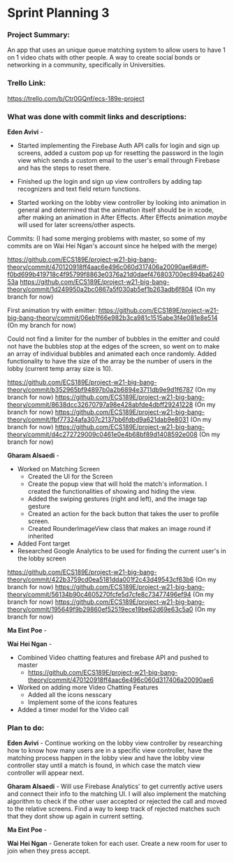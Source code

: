 # Sprint Planning 3

### Project Summary:
An app that uses an unique queue matching system to allow users to have 1 on 1 video chats with other people. A way to create social bonds or networking in a community, specifically in Universities. 

### Trello Link:
https://trello.com/b/Ctr0GQnf/ecs-189e-project

### What was done with commit links and descriptions:

**Eden Avivi** - 

* Started implementing the Firebase Auth API calls for login and sign up screens, added a custom pop up for resetting the password in the login view which sends a custom email to the user's email through Firebase and has the steps to reset there.

* Finished up the login and sign up view controllers by adding tap recognizers and text field return functions.

* Started working on the lobby view controller by looking into animation in general and determined that the animation itself should be in xcode, after making an animation in After Effects. After Effects animation *maybe* will used for later screens/other aspects.

Commits: (I had some merging problems with master, so some of my commits are on Wai Hei Ngan's account since he helped with the merge)

https://github.com/ECS189E/project-w21-big-bang-theory/commit/470120918ff4aac6e496c060d317406a20090ae6#diff-f0bd699b419718c4f95799f8863e0376a21d0daef476803700ec894ba624053a
https://github.com/ECS189E/project-w21-big-bang-theory/commit/1d249950a2bc0867a5f030ab5ef1b263adb6f804 (On my branch for now)

First animation try with emitter: https://github.com/ECS189E/project-w21-big-bang-theory/commit/06eb1f66e982b3ca981c1515abe3f4e081e8e514 (On my branch for now)

Could not find a limiter for the number of bubbles in the emitter and could not have the bubbles stop at the edges of the screen, so went on to make an array of individual bubbles and animated each once randomly. Added functionality to have the size of the array be the number of users in the lobby (current temp array size is 10).

https://github.com/ECS189E/project-w21-big-bang-theory/commit/b352965bf94897b0a2b6894e3711db9e9d1f6787 (On my branch for now)
https://github.com/ECS189E/project-w21-big-bang-theory/commit/8638dcc32670797a98e428abfde4dbff29241228 (On my branch for now)
https://github.com/ECS189E/project-w21-big-bang-theory/commit/fbf77324afa307c2137bb6fdbd9a621dab9e8031 (On my branch for now)
https://github.com/ECS189E/project-w21-big-bang-theory/commit/d4c272729009c0461e0e4b68bf89d1408592e008 (On my branch for now)

**Gharam Alsaedi** - 
- Worked on Matching Screen
  - Created the UI for the Screen
  - Create the popup view that will hold the match's information. I created the functionalities of showing and hiding the view.
  - Added the swiping gestures (right and left), and the image tap gesture
  - Created an action for the back button that takes the user to profile screen.
  - Created RounderImageView class that makes an image round if inherited
- Added Font target
- Researched Google Analytics to be used for finding the current user's in the lobby screen

https://github.com/ECS189E/project-w21-big-bang-theory/commit/422b3759cd0ea5181dda001f2c43d49543cf63b6 (On my branch for now)
https://github.com/ECS189E/project-w21-big-bang-theory/commit/56134b90c4605270fcfe5d7cfe8c73477496ef94 (On my branch for now)
https://github.com/ECS189E/project-w21-big-bang-theory/commit/195649f9b29860ef52519ece19be62d69e63c5a0 (On my branch for now)

**Ma Eint Poe** -


**Wai Hei Ngan** -
- Combined Video chatting features and firebase API and pushed to master
  - https://github.com/ECS189E/project-w21-big-bang-theory/commit/470120918ff4aac6e496c060d317406a20090ae6
- Worked on adding more Video Chatting Features
  - Added all the icons nesscary
  - Implement some of the icons features
- Added a timer model for the Video call

### Plan to do:

**Eden Avivi** - 
Continue working on the lobby view controller by researching how to know how many users are in a specific view controller, have the matching process happen in the lobby view and have the lobby view controller stay until a match is found, in which case the match view controller will appear next.

**Gharam Alsaedi** - 
Will use Firebase Analytics' to get currently active users and connect their info to the matching UI. I will also implement the matching algorithm to check if the other user accepted or rejected the call and moved to the relative screens. Find a way to keep track of rejected matches such that they dont show up again in current setting.

**Ma Eint Poe** -


**Wai Hei Ngan** -
Generate token for each user. Create a new room for user to join when they press accept.
